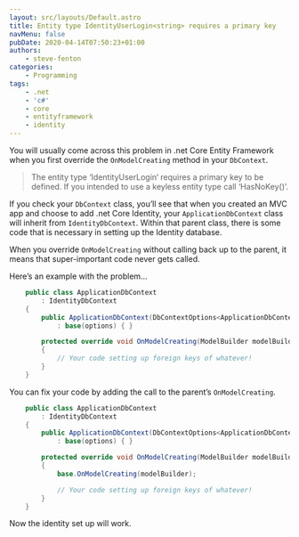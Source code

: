 ```yaml
---
layout: src/layouts/Default.astro
title: Entity type IdentityUserLogin<string> requires a primary key
navMenu: false
pubDate: 2020-04-14T07:50:23+01:00
authors:
    - steve-fenton
categories:
    - Programming
tags:
    - .net
    - 'c#'
    - core
    - entityframework
    - identity
---
```


You will usually come across this problem in .net Core Entity Framework when you first override the `OnModelCreating` method in your `DbContext`.

> The entity type ‘IdentityUserLogin<string>‘ requires a primary key to be defined. If you intended to use a keyless entity type call ‘HasNoKey()’.</string>

If you check your `DbContext` class, you’ll see that when you created an MVC app and choose to add .net Core Identity, your `ApplicationDbContext` class will inherit from `IdentityDbContext`. Within that parent class, there is some code that is necessary in setting up the Identity database.

When you override `OnModelCreating` without calling back up to the parent, it means that super-important code never gets called.

Here’s an example with the problem…

```csharp
    public class ApplicationDbContext 
        : IdentityDbContext
    {
        public ApplicationDbContext(DbContextOptions<ApplicationDbContext> options)
            : base(options) { }

        protected override void OnModelCreating(ModelBuilder modelBuilder)
        {
            // Your code setting up foreign keys of whatever!
        }
    }
```

You can fix your code by adding the call to the parent’s `OnModelCreating`.

```csharp
    public class ApplicationDbContext 
        : IdentityDbContext
    {
        public ApplicationDbContext(DbContextOptions<ApplicationDbContext> options)
            : base(options) { }

        protected override void OnModelCreating(ModelBuilder modelBuilder)
        {
            base.OnModelCreating(modelBuilder);

            // Your code setting up foreign keys of whatever!
        }
    }
```

Now the identity set up will work.